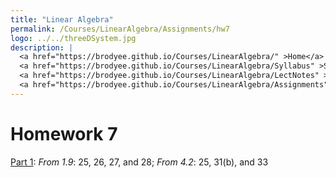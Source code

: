 ```yaml
---
title: "Linear Algebra"
permalink: /Courses/LinearAlgebra/Assignments/hw7
logo: ../../threeDSystem.jpg
description: |
  <a href="https://brodyee.github.io/Courses/LinearAlgebra/" >Home</a> <br />
  <a href="https://brodyee.github.io/Courses/LinearAlgebra/Syllabus" >Syllabus</a> <br />
  <a href="https://brodyee.github.io/Courses/LinearAlgebra/LectNotes" >Lecture Notes</a> <br />
  <a href="https://brodyee.github.io/Courses/LinearAlgebra/Assignments" >Assignments</a>
---
```


# Homework 7

[Part 1](https://brodyee.github.io/Courses/LinearAlgebra/HWs/linTransBookProb.pdf): *From 1.9*: 25, 26, 27, and 28; *From 4.2*: 25, 31(b), and 33
